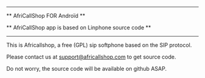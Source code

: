 ********************************
** AfriCallShop FOR Androïd **

** AfriCallShop app is based on Linphone source code **
********************************

This is Africallshop, a free (GPL) sip softphone based on the SIP protocol.

Please contact us at support@africallshop.com to get source code.

Do not worry, the source code will be available on github ASAP.
